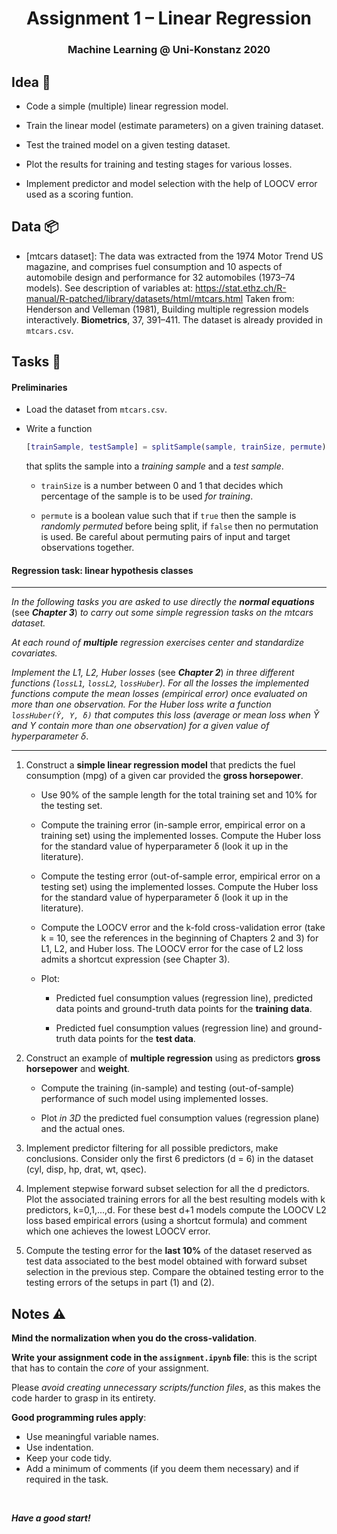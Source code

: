 ﻿
<h1 align="center">
  <a>Assignment 1 – Linear Regression</a>
</h1>
<h3 align="center">
  <a>Machine Learning @ Uni-Konstanz 2020</a>
</h3>

## Idea 📓

- Code a simple (multiple) linear regression model.

- Train the linear model (estimate parameters) on a given training dataset.

- Test the trained model on a given testing dataset.

- Plot the results for training and testing stages for various losses.

- Implement predictor and model selection with the help of LOOCV error used as a scoring funtion.

## Data 📦

- [mtcars dataset]: The data was extracted from the 1974 Motor Trend US magazine, and comprises fuel consumption and 10 aspects of automobile design and performance for 32 automobiles (1973–74 models). See description of variables at: https://stat.ethz.ch/R-manual/R-patched/library/datasets/html/mtcars.html
Taken from: Henderson and Velleman (1981), Building multiple regression models interactively. **Biometrics**, 37, 391–411. 
The dataset is already provided in `mtcars.csv`.

## Tasks 📝

#### Preliminaries

- Load the dataset from `mtcars.csv`.

- Write a function 

	```matlab
	[trainSample, testSample] = splitSample(sample, trainSize, permute) 
	```
	
	that splits the sample into a *training sample* and a *test sample*. 
	
	- `trainSize` is a number between 0 and 1 that decides which percentage of the sample is to be used *for training*.
		
	- `permute` is a boolean value such that if `true` then the sample is *randomly permuted* before being split, if `false` then no permutation is used. Be careful about permuting pairs of input and target observations together. 
	
#### Regression task: linear hypothesis classes

***

_In the following tasks you are asked to use *directly* the **normal equations**_ (see ***Chapter 3***) _to carry out some simple regression tasks on the mtcars dataset._

_At each round of **multiple** regression exercises center and standardize covariates._

_Implement the L1, L2, Huber losses_ (see ***Chapter 2***) _in three different functions (`lossL1`, `lossL2`, `lossHuber`). For all the losses the implemented functions compute the mean losses (empirical error) once evaluated on more than one observation. For the Huber loss write a function `lossHuber(Ŷ, Y, δ)` that computes this loss (average or mean loss when Ŷ and Y contain more than one observation) for a given value of hyperparameter δ_. 


***

1. Construct a **simple linear regression model** that predicts the fuel consumption (mpg) of a given car provided the  **gross horsepower**. 

  	- Use 90% of the sample length for the total training set and 10% for the testing set.
  	
  	- Compute the training error (in-sample error, empirical error on a training set) using the implemented losses. Compute the Huber loss for the standard value of hyperparameter δ (look it up in the literature). 
	
	- Compute the testing error (out-of-sample error, empirical error on a testing set) using the implemented losses. Compute the Huber loss for the standard value of hyperparameter δ (look it up in the literature). 
	
	- Compute the LOOCV error and the k-fold cross-validation error (take k = 10, see the references in the beginning of Chapters 2 and 3) for L1, L2, and Huber loss. The LOOCV error for the case of L2 loss admits a shortcut expression (see Chapter 3). 
	
  	- Plot:
  	
  		- Predicted fuel consumption values (regression line), predicted data points and ground-truth data points for the **training data**.
  	
  		- Predicted fuel consumption values (regression line) and ground-truth data points for the **test data**.

2. Construct an example of **multiple regression** using as predictors **gross horsepower** and **weight**.

  	- Compute the training (in-sample) and testing (out-of-sample) performance of such model using implemented losses.

  	- Plot *in 3D* the predicted fuel consumption values (regression plane) and the actual ones.
	
	
3. Implement predictor filtering for all possible predictors, make conclusions. Consider only the first 6 predictors (d = 6) in the dataset (cyl, disp, hp, drat, wt, qsec).

4. Implement stepwise forward subset selection for all the d predictors. Plot the associated training errors for all the best resulting models with k predictors, k=0,1,...,d. For these best d+1 models compute the LOOCV L2 loss based empirical errors (using a shortcut formula) and comment which one achieves the lowest LOOCV error.
  
5. Compute the testing error for the **last 10%** of the dataset reserved as test data associated to the best model obtained with forward subset selection in the previous step. Compare the obtained testing error to the testing errors of the setups in part (1) and (2).

## Notes ⚠️

**Mind the normalization when you do the cross-validation**. 

**Write your assignment code in the `assignment.ipynb` file**: this is the script that has to contain the *core* of your assignment. 

Please *avoid creating unnecessary scripts/function files*, as this makes the code harder to grasp in its entirety.

**Good programming rules apply**:
- Use meaningful variable names. 
- Use indentation.
- Keep your code tidy. 
- Add a minimum of comments (if you deem them necessary) and if required in the task.

<br>

***Have a good start!***
